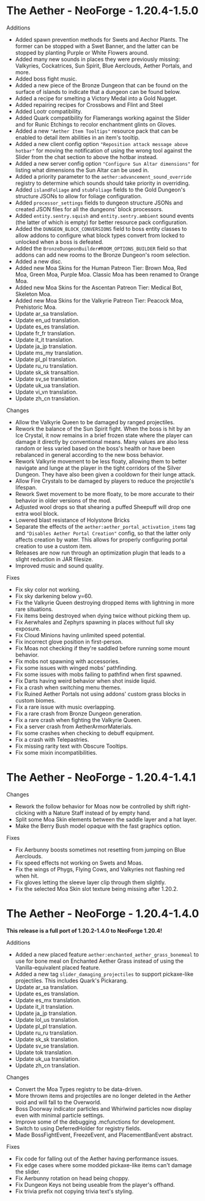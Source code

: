 # The Aether - NeoForge - 1.20.4-1.5.0

Additions

- Added spawn prevention methods for Swets and Aechor Plants. The former can be stopped with a Swet Banner, and the latter can be stopped by planting Purple or White Flowers around.
- Added many new sounds in places they were previously missing: Valkyries, Cockatrices, Sun Spirit, Blue Aerclouds, Aether Portals, and more.
- Added boss fight music.
- Added a new piece of the Bronze Dungeon that can be found on the surface of islands to indicate that a dungeon can be found below.
- Added a recipe for smelting a Victory Medal into a Gold Nugget.
- Added repairing recipes for Crossbows and Flint and Steel
- Added Lootr compatibility.
- Added Quark compatibility for Flamerangs working against the Slider and for Runic Etchings to recolor enchantment glints on Gloves.
- Added a new `"Aether Item Tooltips"` resource pack that can be enabled to detail item abilities in an item's tooltip.
- Added a new client config option `"Reposition attack message above hotbar"` for moving the notification of using the wrong tool against the Slider from the chat section to above the hotbar instead.
- Added a new server config option `"Configure Sun Altar dimensions"` for listing what dimensions the Sun Altar can be used in.
- Added a priority parameter to the `aether:advancement_sound_override` registry to determine which sounds should take priority in overriding.
- Added `islandFoliage` and `stubFoliage` fields to the Gold Dungeon's structure JSONs to allow for foliage configuration.
- Added `processor_settings` fields to dungeon structure JSONs and created JSON files for all the dungeons' block processors.
- Added `entity.sentry.squish` and `entity.sentry.ambient` sound events (the latter of which is empty) for better resource pack configuration.
- Added the `DUNGEON_BLOCK_CONVERSIONS` field to boss entity classes to allow addons to configure what block types convert from locked to unlocked when a boss is defeated.
- Added the `BronzeDungeonBuilder#ROOM_OPTIONS_BUILDER` field so that addons can add new rooms to the Bronze Dungeon's room selection.
- Added a new disc.
- Added new Moa Skins for the Human Patreon Tier: Brown Moa, Red Moa, Green Moa, Purple Moa. Classic Moa has been renamed to Orange Moa.
- Added new Moa Skins for the Ascentan Patreon Tier: Medical Bot, Skeleton Moa.
- Added new Moa Skins for the Valkyrie Patreon Tier: Peacock Moa, Prehistoric Moa.
- Update ar_sa translation.
- Update en_ud translation.
- Update es_es translation.
- Update fr_fr translation.
- Update it_it translation.
- Update ja_jp translation.
- Update ms_my translation.
- Update pl_pl translation.
- Update ru_ru translation.
- Update sk_sk transaltion.
- Update sv_se translation.
- Update uk_ua translation.
- Update vi_vn translation.
- Update zh_cn translation.

Changes

- Allow the Valkyrie Queen to be damaged by ranged projectiles.
- Rework the balance of the Sun Spirit fight. When the boss is hit by an Ice Crystal, it now remains in a brief frozen state where the player can damage it directly by conventional means. Many values are also less random or less varied based on the boss's health or have been rebalanced in general according to the new boss behavior.
- Rework Valkyrie movement to be less floaty, allowing them to better navigate and lunge at the player in the tight corridors of the Silver Dungeon. They have also been given a cooldown for their lunge attack.
- Allow Fire Crystals to be damaged by players to reduce the projectile's lifespan.
- Rework Swet movement to be more floaty, to be more accurate to their behavior in older versions of the mod.
- Adjusted wool drops so that shearing a puffed Sheepuff will drop one extra wool block.
- Lowered blast resistance of Holystone Bricks
- Separate the effects of the `aether:aether_portal_activation_items` tag and `"Disables Aether Portal Creation"` config, so that the latter only affects creation by water. This allows for properly configuring portal creation to use a custom item.
- Releases are now run through an optimization plugin that leads to a slight reduction in JAR filesize.
- Improved music and sound quality.

Fixes

- Fix sky color not working.
- Fix sky darkening below y=60.
- Fix the Valkyrie Queen destroying dropped items with lightning in more rare situations.
- Fix items being destroyed when dying twice without picking them up.
- Fix Aerwhales and Zephyrs spawning in places without full sky exposure.
- Fix Cloud Minions having unlimited speed potential.
- Fix incorrect glove position in first-person.
- Fix Moas not checking if they're saddled before running some mount behavior.
- Fix mobs not spawning with accessories.
- Fix some issues with winged mobs' pathfinding.
- Fix some issues with mobs failing to pathfind when first spawned.
- Fix Darts having weird behavior when shot inside liquid.
- Fix a crash when switching menu themes.
- Fix Ruined Aether Portals not using addons' custom grass blocks in custom biomes.
- Fix a rare issue with music overlapping.
- Fix a rare crash from Bronze Dungeon generation.
- Fix a rare crash when fighting the Valkyrie Queen.
- Fix a server crash from AetherArmorMaterials.
- Fix some crashes when checking to debuff equipment.
- Fix a crash with Telepastries.
- Fix missing rarity text with Obscure Tooltips.
- Fix some mixin incompatibilities.

# The Aether - NeoForge - 1.20.4-1.4.1

Changes

- Rework the follow behavior for Moas now be controlled by shift right-clicking with a Nature Staff instead of by empty hand.
- Split some Moa Skin elements between the saddle layer and a hat layer.
- Make the Berry Bush model opaque with the fast graphics option.

Fixes

- Fix Aerbunny boosts sometimes not resetting from jumping on Blue Aerclouds.
- Fix speed effects not working on Swets and Moas.
- Fix the wings of Phygs, Flying Cows, and Valkyries not flashing red when hit.
- Fix gloves letting the sleeve layer clip through them slightly.
- Fix the selected Moa Skin slot texture being missing after 1.20.2.

# The Aether - NeoForge - 1.20.4-1.4.0

**This release is a full port of 1.20.2-1.4.0 to NeoForge 1.20.4!**

Additions

- Added a new placed feature `aether:enchanted_aether_grass_bonemeal` to use for bone meal on Enchanted Aether Grass instead of using the Vanilla-equivalent placed feature.
- Added a new tag `slider_damaging_projectiles` to support pickaxe-like projectiles. This includes Quark's Pickarang.
- Update ar_sa translation.
- Update es_es translation.
- Update es_mx translation.
- Update it_it translation.
- Update ja_jp translation.
- Update lol_us translation.
- Update pl_pl translation.
- Update ru_ru translation.
- Update sk_sk translation.
- Update sv_se translation.
- Update tok translation.
- Update uk_ua translation.
- Update zh_cn translation.

Changes

- Convert the Moa Types registry to be data-driven.
- More thrown items and projectiles are no longer deleted in the Aether void and will fall to the Overworld.
- Boss Doorway indicator particles and Whirlwind particles now display even with minimal particle settings.
- Improve some of the debugging .mcfunctions for development.
- Switch to using DeferredHolder for registry fields.
- Made BossFightEvent, FreezeEvent, and PlacementBanEvent abstract.

Fixes

- Fix code for falling out of the Aether having performance issues.
- Fix edge cases where some modded pickaxe-like items can't damage the slider.
- Fix Aerbunny rotation on head being choppy.
- Fix Dungeon Keys not being useable from the player's offhand.
- Fix trivia prefix not copying trivia text's styling.

